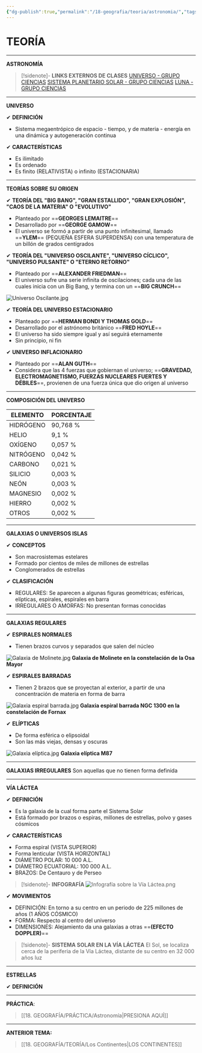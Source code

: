 ```yaml
---
{"dg-publish":true,"permalink":"/18-geografia/teoria/astronomia/","tags":["Geografía","Teoría"]}
---
```


# TEORÍA
---
**ASTRONOMÍA**

>[!sidenote]- **LINKS EXTERNOS DE CLASES** 
>[UNIVERSO - GRUPO CIENCIAS](https://www.youtube.com/watch?v=iTXVKzjULTc) 
>[SISTEMA PLANETARIO SOLAR - GRUPO CIENCIAS](https://www.youtube.com/watch?v=T_TLNVxFr3M) 
>[LUNA - GRUPO CIENCIAS](https://www.youtube.com/watch?v=TGzlewWXqhU)

---
**UNIVERSO**

✔ **DEFINICIÓN** 
- Sistema megaentrópico de espacio - tiempo, y de materia - energía en una dinámica y autogeneración continua

✔ **CARACTERÍSTICAS**
- Es ilimitado 
- Es ordenado
- Es finito (RELATIVISTA) o infinito (ESTACIONARIA)

---
**TEORÍAS SOBRE SU ORIGEN**

✔ **TEORÍA DEL "BIG BANG", "GRAN ESTALLIDO", "GRAN EXPLOSIÓN", "CAOS DE LA MATERIA" O "EVOLUTIVO"**
- Planteado por ==**GEORGES LEMAITRE**==
- Desarrollado por ==**GEORGE GAMOW**==
- El universo se formó a partir de una punto infinitesimal, llamado ==**YLEM**== (PEQUEÑA ESFERA SUPERDENSA) con una temperatura de un billón de grados centígrados

✔ **TEORÍA DEL "UNIVERSO OSCILANTE", "UNIVERSO CÍCLICO", "UNIVERSO PULSANTE" O "ETERNO RETORNO"**
- Planteado por ==**ALEXANDER FRIEDMAN**==
- El universo sufre una serie infinita de oscilaciones; cada una de las cuales inicia con un Big Bang, y termina con un ==**BIG CRUNCH**== 

![Universo Oscilante.jpg](/img/user/1.%20ELEMENTOS%20GR%C3%81FICOS/Universo%20Oscilante.jpg)

✔ **TEORÍA DEL UNIVERSO ESTACIONARIO**
- Planteado por ==**HERMAN BONDI Y THOMAS GOLD**==
- Desarrollado por el astrónomo británico ==**FRED HOYLE**==
- El universo ha sido siempre igual y así seguirá eternamente
- Sin principio, ni fin

✔ **UNIVERSO INFLACIONARIO**
- Planteado por ==**ALAN GUTH**==
- Considera que las 4 fuerzas que gobiernan el universo; ==**GRAVEDAD, ELECTROMAGNETISMO, FUERZAS NUCLEARES FUERTES Y DÉBILES**==, provienen de una fuerza única que dio origen al universo

---
**COMPOSICIÓN DEL UNIVERSO**

| **ELEMENTO** | **PORCENTAJE** |
| ------------ | -------------- |
| HIDRÓGENO    | 90,768 %       |
| HELIO        | 9,1 %          |
| OXÍGENO      | 0,057 %        |
| NITRÓGENO    | 0,042 %        |
| CARBONO      | 0,021 %        |
| SILICIO      | 0,003 %        |
| NEÓN         | 0,003 %        |
| MAGNESIO     | 0,002 %        |
| HIERRO       | 0,002 %        |
| OTROS        | 0,002 %        |

---
**GALAXIAS O UNIVERSOS ISLAS**

✔ **CONCEPTOS**
- Son macrosistemas estelares
- Formado por cientos de miles de millones de estrellas
- Conglomerados de estrellas

✔ **CLASIFICACIÓN**
- REGULARES: Se aparecen a algunas figuras geométricas; esféricas, elípticas, espirales, espirales en barra
- IRREGULARES O AMORFAS: No presentan formas conocidas

---
**GALAXIAS REGULARES**

✔ **ESPIRALES NORMALES** 
- Tienen brazos curvos y separados que salen del núcleo 

![Galaxia de Molinete.jpg](/img/user/1.%20ELEMENTOS%20GR%C3%81FICOS/Galaxia%20de%20Molinete.jpg)
**Galaxia de Molinete en la constelación de la Osa Mayor**

✔ **ESPIRALES BARRADAS**
- Tienen 2 brazos que se proyectan al exterior, a partir de una concentración de materia en forma de barra 

![Galaxia espiral barrada.jpg](/img/user/1.%20ELEMENTOS%20GR%C3%81FICOS/Galaxia%20espiral%20barrada.jpg)
**Galaxia espiral barrada NGC 1300 en la constelación de Fornax**

✔ **ELÍPTICAS**
- De forma esférica o elipsoidal
- Son las más viejas, densas y oscuras 

![Galaxia elíptica.jpg](/img/user/1.%20ELEMENTOS%20GR%C3%81FICOS/Galaxia%20el%C3%ADptica.jpg)
**Galaxia elíptica M87**

---
**GALAXIAS IRREGULARES**
Son aquellas que no tienen forma definida


---
**VÍA LÁCTEA**

✔ **DEFINICIÓN**
- Es la galaxia de la cual forma parte el Sistema Solar
- Está formado por brazos o espiras, millones de estrellas, polvo y gases cósmicos

✔ **CARACTERÍSTICAS**
- Forma espiral (VISTA SUPERIOR)
- Forma lenticular (VISTA HORIZONTAL)
- DIÁMETRO POLAR: 10 000 A.L.
- DIÁMETRO ECUATORIAL: 100 000 A.L.
- BRAZOS: De Centauro y de Perseo

>[!sidenote]- **INFOGRAFÍA**
![Infografía sobre la Vía Láctea.png](/img/user/1.%20ELEMENTOS%20GR%C3%81FICOS/Infograf%C3%ADa%20sobre%20la%20V%C3%ADa%20L%C3%A1ctea.png)

✔ **MOVIMIENTOS**
- DEFINICIÓN: En torno a su centro en un periodo de 225 millones de años (1 AÑOS CÓSMICO)
- FORMA: Respecto al centro del universo
- DIMENSIONES: Alejamiento da una galaxias a otras ==**(EFECTO DOPPLER)**==

>[!sidenote]- **SISTEMA SOLAR EN LA VÍA LÁCTEA**
>El Sol, se localiza cerca de la periferia de la Vía Láctea, distante de su centro en 32 000 años luz 

---
**ESTRELLAS**

✔ **DEFINICIÓN**



---
**PRÁCTICA**:
>[[18. GEOGRAFÍA/PRÁCTICA/Astronomía\|PRESIONA AQUÍ]]

---
**ANTERIOR TEMA:** 
>[[18. GEOGRAFÍA/TEORÍA/Los Continentes\|LOS CONTINENTES]]


